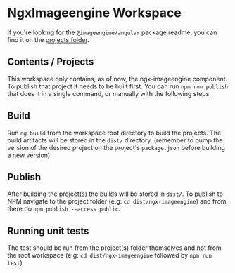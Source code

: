 # NgxImageengine Workspace

If you're looking for the `@imageengine/angular` package readme, you can find it on the [projects folder](projects/ngx-imageengine/README.md).

## Contents / Projects
This workspace only contains, as of now, the ngx-imageengine component.
To publish that project it needs to be built first.
You can run `npm run publish` that does it in a single command, or manually with the following steps.

## Build

Run `ng build` from the workspace root directory to build the projects. The build artifacts will be stored in the `dist/` directory.
(remember to bump the version of the desired project on the project's `package.json` before building a new version)

## Publish
After building the project(s) the builds will be stored in `dist/`. To publish to NPM navigate to the project folder (e.g: `cd dist/ngx-imageengine`) and from there do `npm publish --access public`.

## Running unit tests

The test should be run from the project(s) folder themselves and not from the root workspace (e.g: `cd dist/ngx-imageengine` followed by `npm run test`)
